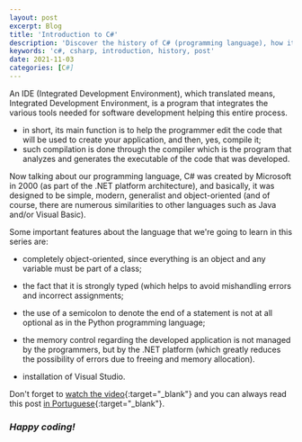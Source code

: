 ```yaml
---
layout: post
excerpt: Blog
title: 'Introduction to C#'
description: 'Discover the history of C# (programming language), how it came about and its strengths. Get answers to your questions with the summary presented.'
keywords: 'c#, csharp, introduction, history, post'
date: 2021-11-03
categories: [C#]
---
```


An IDE (Integrated Development Environment), which translated means, Integrated Development Environment, is a program that integrates the various tools needed for software development helping this entire process.

- in short, its main function is to help the programmer edit the code that will be used to create your application, and then, yes, compile it;
- such compilation is done through the compiler which is the program that analyzes and generates the executable of the code that was developed.

Now talking about our programming language, C# was created by Microsoft in 2000 (as part of the .NET platform architecture), and basically, it was designed to be simple, modern, generalist and object-oriented (and of course, there are numerous similarities to other languages ​​such as Java and/or Visual Basic).

Some important features about the language that we're going to learn in this series are:

- completely object-oriented, since everything is an object and any variable must be part of a class;
- the fact that it is strongly typed (which helps to avoid mishandling errors and incorrect assignments;
- the use of a semicolon to denote the end of a statement is not at all optional as in the Python programming language;
- the memory control regarding the developed application is not managed by the programmers, but by the .NET platform (which greatly reduces the possibility of errors due to freeing and memory allocation).

- installation of Visual Studio.

Don't forget to [watch the video](https://youtu.be/JuVlWkNqRMA){:target="\_blank"} and you can always read this post [in Portuguese](https://caffeinealgorithm.com/blog/20211103/introducao-ao-csharp/){:target="\_blank"}.

### _Happy coding!_
